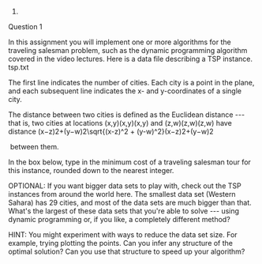 1.
Question 1

In this assignment you will implement one or more algorithms for the traveling salesman problem, such as the dynamic programming algorithm covered in the video lectures.  Here is a data file describing a TSP instance.
tsp.txt

The first line indicates the number of cities.  Each city is a point in the plane, and each subsequent line indicates the x- and y-coordinates of a single city.  

The distance between two cities is defined as the Euclidean distance --- that is, two cities at locations (x,y)(x,y)(x,y) and (z,w)(z,w)(z,w) have distance (x−z)2+(y−w)2\sqrt{(x-z)^2 + (y-w)^2}(x−z)2+(y−w)2

​ between them.  

In the box below, type in the minimum cost of a traveling salesman tour for this instance, rounded down to the nearest integer.

OPTIONAL: If you want bigger data sets to play with, check out the TSP instances from around the world here.  The smallest data set (Western Sahara) has 29 cities, and most of the data sets are much bigger than that.  What's the largest of these data sets that you're able to solve --- using dynamic programming or, if you like, a completely different method?

HINT: You might experiment with ways to reduce the data set size.  For example, trying plotting the points.  Can you infer any structure of the optimal solution?  Can you use that structure to speed up your algorithm?